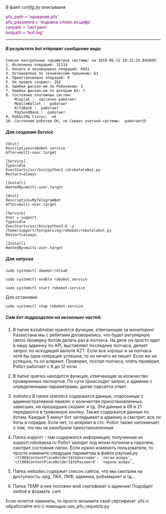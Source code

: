 В файл _config.py_ вписываем 

<span style="color:purple">
pfx_path = 'название.pfx'<br> 
pfx_password = 'кодовое слово из цифр'<br>
cerpath = 'cert.pem'<br>
botpath = 'bot.log'
</span>


--- 

##### В результате bot отправит сообщение вида

```
Cписок контрольных параметров системы: на 2019-06-11 18:32:25.845809: 
1. Исполнено операций: 31114  
2. Начато и незавершено операций: 6451  
3. Остановлено по техническим причинам: 61  
4. Приостановлено операций: 0  
5. Не прошло скоринг: 262  
6. Ошибки фискал-ии по Робочекам: 2  
7. Ошибки фискал-ии по доходам БЭ: 7
8. Состояние платежных систем:
    Mixplat :  частично работает 
    MobileWallet :  работает 
    AlfaBank :  работает 
    PaySendBank :  работает
9. RabbitMq Статус:  ok  
10. Состояние роботов ОК, но Сервис учетной системы:  работает😢
```

##### Для создания Service

```
[Unit]
Description=robobot service
After=multi-user.target

[Service]
Type=idle
ExecStart=/usr/bin/python3 cdrobotelebot.py
Restart=always

[Install]
WantedBy=multi-user.target

[Unit]
Description=MyTelegramBot
After=multi-user.target

[Service]
User = support
Type=idle
ExecStart=/usr/bin/python3.6 -u /home/support/testparsing/robobot/robotelebot.py
Restart=always

[Install]
WantedBy=multi-user.target
```

##### Для запуска


```
sudo systemctl daemon-reload

sudo systemctl enable robobot.service

sudo systemctl start robobot.service

```
Для остановки

```
sudo systemctl stop robobot.service

```


##### Сам бот подразделен на несколько частей:
1) В папке kazakhstan хранятся функции, отвечающие за мониторинг Казахстана
мы с ребятами договорились, что будет регулярную (авто) проверку ботом делать раз в полчаса. 
На деле он просто идет в нашу админку по API, выставляет последние полчаса, делает запрос по исходящей валюте KZT. 
Если все хорошо и за полчаса хотя бы одна операция успешна, то он ничего не пишет. 
Если же не успешна, то он алярмит. Проверил, поспал полчаса, опять проверил. 
Робот работает с 6 до 12 ночи.
2) В папке queries находится функция, отвечающая за количество проверенных паспортов. 
По сути происходит запрос к админке с определенными параметрами, далее парсится ответ.
3) statistics
В папке statistics содержатся данные, спарсенные с административной панели: о количестве приостановленных, 
зависших, не прошедших скоринг и тд. Эти данные в 09 и 21 передаются в тревожную кнопку. 
Также содержатся данные по ботам. 
Каждые 5 минут бот заглядывает в админку и смотрит, все ли боты в порядке. Если нет, то алярмит в стс.
Робот также напоминает о том, что мы не разобрали приостановленные
4) Папка support - там содержится информация, полученная из support.robokassa.ru
Робот заходит под моим логином и паролем, смотрит состояние папок.
Если нужно изменить пользователя, то просто измените следущие параметры в файле payload.py
`
'ctl00$ContentPlaceHolder1$tbUsername': 'логин юзера',
           'ctl00$ContentPlaceHolder1$tbPassword': 'пароль юзера',
           `
5) Папка websites содержит список сайтов, что мы смотрим на доступность: opg, ЛКК, ЛКФ, админка, робомаркет и тд...

6) Папка TEMP в нее положен мой сертификат к админке! 
Подойдет любой в формате .cert

Если хочется заменить, то просто возьмите свой сертификат .pfx и обработайте его с помощью use_pfx_requests.py
